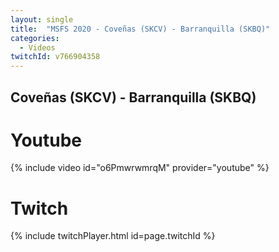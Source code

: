 ```yaml
---
layout: single
title:  "MSFS 2020 - Coveñas (SKCV) - Barranquilla (SKBQ)"
categories:
  - Videos
twitchId: v766904358
---
```


## Coveñas (SKCV) - Barranquilla (SKBQ)

# Youtube
{% include video id="o6PmwrwmrqM" provider="youtube" %}

# Twitch
{% include twitchPlayer.html id=page.twitchId %}
